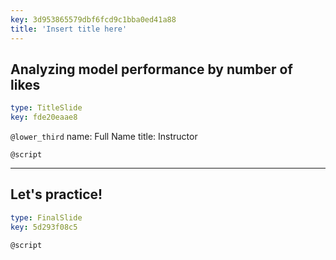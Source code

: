 ```yaml
---
key: 3d953865579dbf6fcd9c1bba0ed41a88
title: 'Insert title here'
---
```


## Analyzing model performance by number of likes

```yaml
type: TitleSlide
key: fde20eaae8
```

`@lower_third`
name: Full Name
title: Instructor

`@script`


---

## Let's practice!

```yaml
type: FinalSlide
key: 5d293f08c5
```

`@script`

